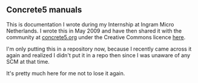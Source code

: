 Concrete5 manuals
---

This is documentation I wrote during my Internship at Ingram Micro Netherlands. I wrote this in May 2009 and have then shared it with the community at [concrete5.org](http://concrete5.org) under the Creative Commons licence [here](http://www.concrete5.org/community/forums/documentation_efforts/user_documentation_-_done/#12966).

I'm only putting this in a repository now, because I recently came across it again and realized I didn't put it in a repo then since I was unaware of any SCM at that time.

It's pretty much here for me not to lose it again.
